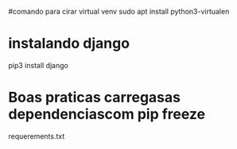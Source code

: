 #comando para cirar virtual venv
sudo apt install python3-virtualen

# instalando django
pip3 install django

# Boas praticas carregasas dependenciascom pip freeze
requerements.txt